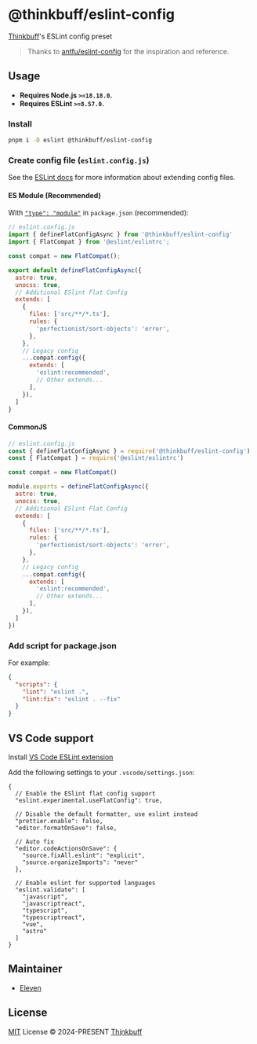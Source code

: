 # @thinkbuff/eslint-config

[Thinkbuff](https://github.com/thinkbuff)'s ESLint config preset

> Thanks to [antfu/eslint-config](https://github.com/antfu/eslint-config) for the inspiration and reference.

## Usage

- **Requires Node.js `>=18.18.0`.**
- **Requires ESLint `>=8.57.0`.**

### Install

```bash
pnpm i -D eslint @thinkbuff/eslint-config
```

### Create config file (`eslint.config.js`)

See the [ESLint docs](https://eslint.org/docs/latest/user-guide/configuring/configuration-files-new) for more information about extending config files.

#### ES Module (Recommended)

With [`"type": "module"`](https://nodejs.org/api/packages.html#type) in `package.json` (recommended):

```js
// eslint.config.js
import { defineFlatConfigAsync } from '@thinkbuff/eslint-config'
import { FlatCompat } from '@eslint/eslintrc';

const compat = new FlatCompat();

export default defineFlatConfigAsync({
  astro: true,
  unocss: true,
  // Additional ESlint Flat Config
  extends: [
    {
      files: ['src/**/*.ts'],
      rules: {
        'perfectionist/sort-objects': 'error',
      },
    },
    // Legacy config
    ...compat.config({
      extends: [
        'eslint:recommended',
        // Other extends...
      ],
    }),
  ]
}
```

#### CommonJS

```js
// eslint.config.js
const { defineFlatConfigAsync } = require('@thinkbuff/eslint-config')
const { FlatCompat } = require('@eslint/eslintrc')

const compat = new FlatCompat()

module.exports = defineFlatConfigAsync({
  astro: true,
  unocss: true,
  // Additional ESlint Flat Config
  extends: [
    {
      files: ['src/**/*.ts'],
      rules: {
        'perfectionist/sort-objects': 'error',
      },
    },
    // Legacy config
    ...compat.config({
      extends: [
        'eslint:recommended',
        // Other extends...
      ],
    }),
  ]
})
```

### Add script for package.json

For example:

```json
{
  "scripts": {
    "lint": "eslint .",
    "lint:fix": "eslint . --fix"
  }
}
```

## VS Code support

Install [VS Code ESLint extension](https://marketplace.visualstudio.com/items?itemName=dbaeumer.vscode-eslint)

Add the following settings to your `.vscode/settings.json`:

```jsonc
{
  // Enable the ESlint flat config support
  "eslint.experimental.useFlatConfig": true,

  // Disable the default formatter, use eslint instead
  "prettier.enable": false,
  "editor.formatOnSave": false,

  // Auto fix
  "editor.codeActionsOnSave": {
    "source.fixAll.eslint": "explicit",
    "source.organizeImports": "never"
  },

  // Enable eslint for supported languages
  "eslint.validate": [
    "javascript",
    "javascriptreact",
    "typescript",
    "typescriptreact",
    "vue",
    "astro"
  ]
}
```

## Maintainer

- [Eleven](https://github.com/eteplus)

## License

[MIT](./LICENSE) License &copy; 2024-PRESENT [Thinkbuff](https://github.com/thinkbuff)

